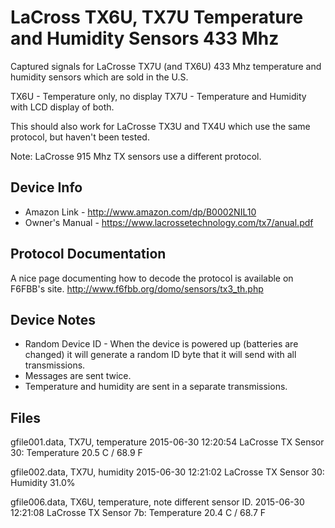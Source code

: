 # LaCross TX6U, TX7U Temperature and Humidity Sensors 433 Mhz

Captured signals for LaCrosse TX7U (and TX6U) 433 Mhz temperature and
humidity sensors which are sold in the U.S.

TX6U - Temperature only, no display
TX7U - Temperature and Humidity with LCD display of both.

This should also work for LaCrosse TX3U and TX4U which use the same
protocol, but haven't been tested.

Note: LaCrosse 915 Mhz TX sensors use a different protocol.

## Device Info

* Amazon Link - 
  http://www.amazon.com/dp/B0002NIL10
* Owner's Manual - https://www.lacrossetechnology.com/tx7/anual.pdf

## Protocol Documentation

A nice page documenting how to decode the protocol is available on
F6FBB's site.  http://www.f6fbb.org/domo/sensors/tx3_th.php 

## Device Notes

* Random Device ID - When the device is powered up (batteries are
  changed) it will generate a random ID byte that it will send with
  all transmissions.
* Messages are sent twice.
* Temperature and humidity are sent in a separate transmissions.

## Files

gfile001.data, TX7U, temperature
2015-06-30 12:20:54 LaCrosse TX Sensor 30: Temperature 20.5 C / 68.9 F

gfile002.data, TX7U, humidity
2015-06-30 12:21:02 LaCrosse TX Sensor 30: Humidity 31.0%


gfile006.data, TX6U, temperature, note different sensor ID.
2015-06-30 12:21:08 LaCrosse TX Sensor 7b: Temperature 20.4 C / 68.7 F

